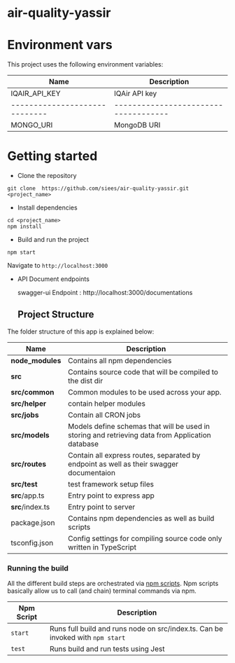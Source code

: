 # air-quality-yassir

# Environment vars
This project uses the following environment variables:

| Name                          | Description                         |
| ----------------------------- | ------------------------------------|
|IQAIR_API_KEY           | IQAir API key            |
| ----------------------------- | ------------------------------------|
|MONGO_URI           | MongoDB URI            |


# Getting started
- Clone the repository
```
git clone  https://github.com/siees/air-quality-yassir.git <project_name>
```
- Install dependencies
```
cd <project_name>
npm install
```
- Build and run the project
```
npm start
```
  Navigate to `http://localhost:3000`

- API Document endpoints

  swagger-ui Endpoint : http://localhost:3000/documentations
  
  ## Project Structure
The folder structure of this app is explained below:

| Name | Description |
| ------------------------ | --------------------------------------------------------------------------------------------- |
| **node_modules**         | Contains all  npm dependencies                                                            |
| **src**                  | Contains  source code that will be compiled to the dist dir                               |
| **src/common**      |  Common modules to be used across your app. |
| **src/helper**              | contain helper modules  |
| **src/jobs**      | Contain all CRON jobs |
| **src/models**           | Models define schemas that will be used in storing and retrieving data from Application database  |
| **src/routes**           | Contain all express routes, separated by endpoint as well as their swagger documentaion  |                    
| **src/test**      | test framework setup files |
| **src**/app.ts         | Entry point to express app   | 
| **src**/index.ts         | Entry point to server   | 
| package.json             | Contains npm dependencies as well as build scripts  |
| tsconfig.json            | Config settings for compiling source code only written in TypeScript    |



### Running the build
All the different build steps are orchestrated via [npm scripts](https://docs.npmjs.com/misc/scripts).
Npm scripts basically allow us to call (and chain) terminal commands via npm.

| Npm Script | Description |
| ------------------------- | ------------------------------------------------------------------------------------------------- |
| `start`                   | Runs full build and runs node on src/index.ts. Can be invoked with `npm start`                  |                                 |
| `test`                    | Runs build and run tests using Jest        |
